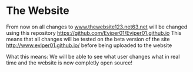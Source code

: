 # The Website
From now on all changes to www.thewebsite123.net63.net will be changed using this repository https://github.com/Eviper01/Eviper01.github.io
This means that all changes will be tested on the beta version of the site http://www.eviper01.github.io/ before being uploaded to the website

What this means:
We will be able to see what user changes what in real time and the website is now completly open source!
